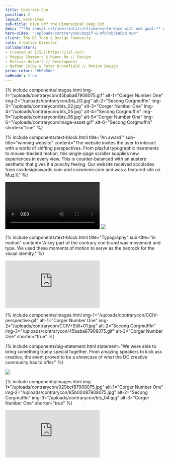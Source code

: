 ```yaml
---
title: Contrary Con
position: 2
layout: work-item
sub-title: Dive Off the Dimensional Deep End.
desc: "**An annual <strike>(anti)</strike>conference with one goal:** expose the DC creative community to new ideas and perspectives. This one-day series of speakers and workshops, explores a world beyond ones and zeroes, challenging participants to see the world through a different lens."
hero-video: "/uploads/contrarycon/ezgif-6-9f07cb3ba5bd.mp4"
client: The DC Tech & Design Community
role: Creative Director
collaborators:
- Created at [ISL](https://isl.co/)
- Maggie Chambers & Haeun Ro // Design
- Marissa Halpert // Development
- Nathan Colby & Peter Broomfield // Motion Design
prime-color: "#b0b5dd"
noHeader: true
---
```


{% include components/images.html
    img-1="/uploads/contrarycon/45baba87908075.gif"
    alt-1="Corger Number One"
    img-2="/uploads/contrarycon/bts_03.jpg"
    alt-2="Secong Corgmuffin"
    img-3="/uploads/contrarycon/bts_02.jpg"
    alt-3="Corger Number One"
    img-4="/uploads/contrarycon/bts_05.jpg"
    alt-4="Secong Corgmuffin"
    img-5="/uploads/contrarycon/bts_06.jpg"
    alt-5="Corger Number One"
    img-6="/uploads/contrarycon/image-asset.gif"
    alt-6="Secong Corgmuffin"
    shorter="true"
%}

{% include components/text-block.html
    title="An award "
    sub-title="winning website"
    content="The website invites the user to interact with a world of shifting perspectives. From playful typographic treatments to mouse-tracked motion, this single-page scroller supplies new experiences in every view. This is counter-balanced with an austere aesthetic that gives it a punchy feeling. Our website received accolades from cssdesignawards.com and csswinner.com and was a featured site on Muz.li."
%}

<video class="inlineVideo" autoplay loop muted>
    <source src="/uploads/contrarycon/ccvid2-downsample.mp4" type="video/mp4">
</video>

<img class="fullWidth-image" src="/uploads/contrarycon/CC-web2.jpg">

{% include components/text-block.html
    title="Typography" 
    sub-title="in motion"
    content="A key part of the contrary con brand was movement and type. We used these moments of motion to serve as the bedrock for the visual identity."
%}

<div class="iframe-wrap">
  <iframe src="https://player.vimeo.com/video/389035557?app_id=122963&amp;wmode=opaque"  frameborder="0" allow="autoplay; fullscreen" allowfullscreen="" title="CCIV Animation v4 2k" id="yui_3_17_2_1_1597497254173_115"></iframe>
</div>

{% include components/images.html
    img-1="/uploads/contrarycon/CCIV-perspective.gif"
    alt-1="Corger Number One"
    img-2="/uploads/contrarycon/CCIV+Still+01.jpg"
    alt-2="Secong Corgmuffin"
    img-3="/uploads/contrarycon/45baba87908075.gif"
    alt-3="Corger Number One"
    shorter="true"
%}

<!-- insert speaker announce video—————— -->

{% include components/big-statement.html
    statement="We were able to bring something truely special together. From amazing speakers to kick ass creative, the event proved to be a showcase of what the DC creative community has to offer."
%}

<img class="fullWidth-image" src="/uploads/contrarycon/social.jpg">

{% include components/images.html
    img-1="/uploads/contrarycon/029bcf87908075.jpg"
    alt-1="Corger Number One"
    img-2="/uploads/contrarycon/85b00487908075.jpg"
    alt-2="Secong Corgmuffin"
    img-3="/uploads/contrarycon/bts_04.jpg"
    alt-3="Corger Number One"
    shorter="true"
%}



<div class="iframe-wrap">
  <iframe src="https://player.vimeo.com/video/330486027?app_id=122963&amp;wmode=opaque"  frameborder="0" allow="autoplay; fullscreen" allowfullscreen="" title="CCIV Animation v4 2k" id="yui_3_17_2_1_1597497254173_115"></iframe>
</div>
